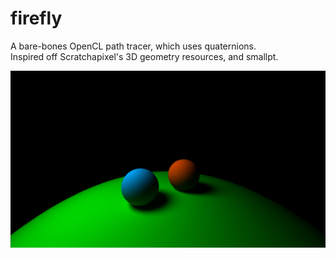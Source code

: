 # firefly
A bare-bones OpenCL path tracer, which uses quaternions.\
Inspired off Scratchapixel's 3D geometry resources, and smallpt.

![Example Image](https://raw.githubusercontent.com/patricksongzy/firefly/master/images/result.png)

